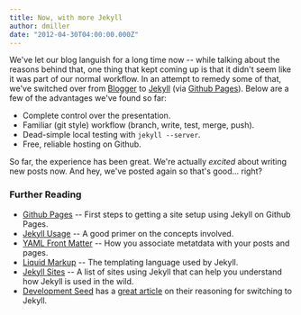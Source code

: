 ```yaml
---
title: Now, with more Jekyll
author: dmiller
date: "2012-04-30T04:00:00.000Z"
---
```


We've let our blog languish for a long time now -- while talking about the
reasons behind that, one thing that kept coming up is that it didn't seem like
it was part of our normal workflow. In an attempt to remedy some of that, we've
switched over from [Blogger](http://blogger.com) to
[Jekyll](https://github.com/mojombo/jekyll/wiki) (via
[Github Pages](http://pages.github.com)). Below are a few of the advantages
we've found so far:

* Complete control over the presentation.
* Familiar (git style) workflow (branch, write, test, merge, push).
* Dead-simple local testing with <code>jekyll --server</code>.
* Free, reliable hosting on Github.

So far, the experience has been great. We're actually _excited_ about writing
new posts now. And hey, we've posted again so that's good... right?

### Further Reading

* [Github Pages](http://pages.github.com/) -- First steps to getting a site
  setup using Jekyll on Github Pages.
* [Jekyll Usage](https://github.com/mojombo/jekyll/wiki/Usage) -- A good primer
  on the concepts involved.
* [YAML Front Matter](https://github.com/mojombo/jekyll/wiki/yaml-front-matter)
  -- How you associate metatdata with your posts and pages.
* [Liquid Markup](http://liquidmarkup.org/) -- The templating language used by
  Jekyll.
* [Jekyll Sites](https://github.com/mojombo/jekyll/wiki/Sites) -- A list of
  sites using Jekyll that can help you understand how Jekyll is used in the
  wild.
* [Development Seed](http://developmentseed.org) has a
  [great article](http://developmentseed.org/blog/2011/09/09/jekyll-github-pages/)
  on their reasoning for switching to Jekyll.
